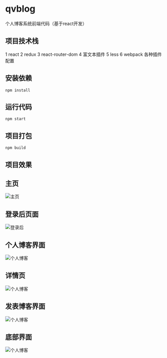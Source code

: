 # qvblog
个人博客系统前端代码（基于react开发）
## 项目技术栈
1 react 
2 redux
3 react-router-dom
4 富文本插件
5 less
6 webpack 各种插件配置
## 安装依赖
```
npm install
```
## 运行代码
```
npm start
```
## 项目打包
```
npm build
```
## 项目效果

## 主页
![主页](https://raw.githubusercontent.com/wiki/qvlang/qvblog/img/%E4%B8%BB%E9%A1%B5.jpg)
## 登录后页面
![登录后](https://raw.githubusercontent.com/wiki/qvlang/qvblog/img/%E7%99%BB%E5%BD%95.jpg)
## 个人博客界面
![个人博客](https://raw.githubusercontent.com/wiki/qvlang/qvblog/img/%E5%8D%9A%E5%AE%A2.jpg)
## 详情页
![个人博客](https://raw.githubusercontent.com/wiki/qvlang/qvblog/img/%E8%AF%84%E8%AE%BA.jpg)
## 发表博客界面
![个人博客](https://raw.githubusercontent.com/wiki/qvlang/qvblog/img/%E5%8F%91%E8%A1%A8.jpg)
## 底部界面
![个人博客](https://raw.githubusercontent.com/wiki/qvlang/qvblog/img/%E5%BA%95%E9%83%A8.jpg)
